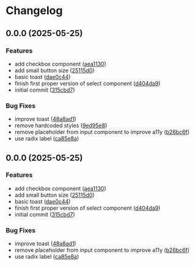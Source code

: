# Changelog

## 0.0.0 (2025-05-25)


### Features

* add checkbox component ([aea1130](https://github.com/Scouterna/ui/commit/aea11306697c53ba090b7691cb9aba4b88395a42))
* add small button size ([25115d0](https://github.com/Scouterna/ui/commit/25115d00e4c53d5322a4a8b568e9c0ee7720d871))
* basic toast ([dae0c44](https://github.com/Scouterna/ui/commit/dae0c44c8798b3d03c9a61f5d830a54e3caaffb9))
* finish first proper version of select component ([d404da9](https://github.com/Scouterna/ui/commit/d404da96c50a1660d6781e4227c3f843850629a4))
* initial commit ([315cbd7](https://github.com/Scouterna/ui/commit/315cbd79442c2977c0810cff81267fae5ea22179))


### Bug Fixes

* improve toast ([48a8ad1](https://github.com/Scouterna/ui/commit/48a8ad1418592fe4dff29fbaf952edb46c3d6225))
* remove hardcoded styles ([9ed95e8](https://github.com/Scouterna/ui/commit/9ed95e87f018913f4dc5efbd02aab0a9c891ea8d))
* remove placeholder from input component to improve a11y ([b26bc6f](https://github.com/Scouterna/ui/commit/b26bc6fb410ccaab980b5d3400f86b8a4798d5c2))
* use radix label ([ca85e8a](https://github.com/Scouterna/ui/commit/ca85e8ac7b919c1193a3431da27621658cad2b01))

## 0.0.0 (2025-05-25)


### Features

* add checkbox component ([aea1130](https://github.com/Scouterna/ui/commit/aea11306697c53ba090b7691cb9aba4b88395a42))
* add small button size ([25115d0](https://github.com/Scouterna/ui/commit/25115d00e4c53d5322a4a8b568e9c0ee7720d871))
* basic toast ([dae0c44](https://github.com/Scouterna/ui/commit/dae0c44c8798b3d03c9a61f5d830a54e3caaffb9))
* finish first proper version of select component ([d404da9](https://github.com/Scouterna/ui/commit/d404da96c50a1660d6781e4227c3f843850629a4))
* initial commit ([315cbd7](https://github.com/Scouterna/ui/commit/315cbd79442c2977c0810cff81267fae5ea22179))


### Bug Fixes

* improve toast ([48a8ad1](https://github.com/Scouterna/ui/commit/48a8ad1418592fe4dff29fbaf952edb46c3d6225))
* remove placeholder from input component to improve a11y ([b26bc6f](https://github.com/Scouterna/ui/commit/b26bc6fb410ccaab980b5d3400f86b8a4798d5c2))
* use radix label ([ca85e8a](https://github.com/Scouterna/ui/commit/ca85e8ac7b919c1193a3431da27621658cad2b01))
